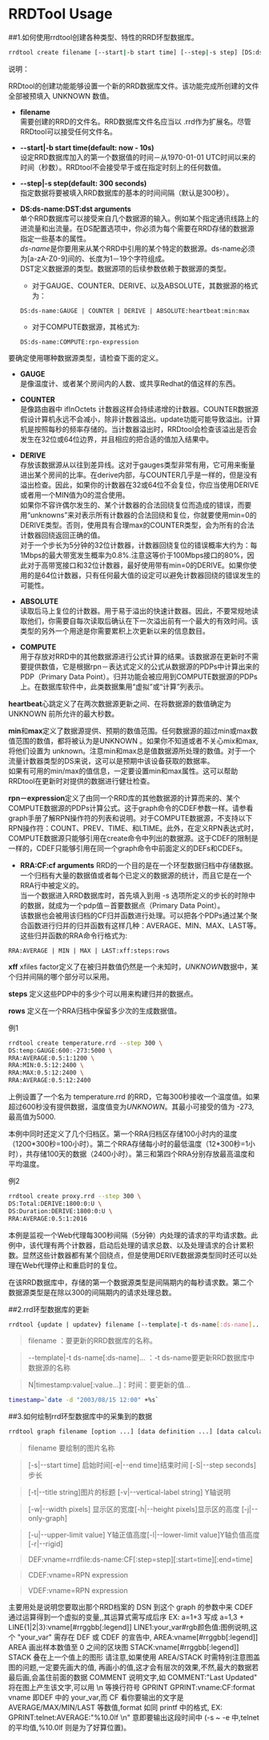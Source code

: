 # RRDTool Usage

##1.如何使用rrdtool创建各种类型、特性的RRD环型数据库。


```bash
rrdtool create filename [--start|-b start time] [--step|-s step] [DS:ds-name:DST:dst arguments] [RRA:CF:cf arguments]
```

说明：

RRDtool的创建功能能够设置一个新的RRD数据库文件。该功能完成所创建的文件全部被预填入 UNKNOWN 数值。

* **filename**   
    需要创建的RRD的文件名。RRD数据库文件名应当以 .rrd作为扩展名。尽管RRDtool可以接受任何文件名。

* **--start|-b start time(default: now - 10s)**  
    设定RRD数据库加入的第一个数据值的时间－从1970-01-01 UTC时间以来的时间（秒数）。RRDtool不会接受早于或在指定时刻上的任何数值。

* **--step|-s step(default: 300 seconds)**   
    指定数据将要被填入RRD数据库的基本的时间间隔（默认是300秒）。

* **DS:ds-name:DST:dst arguments**   
    单个RRD数据库可以接受来自几个数据源的输入。例如某个指定通讯线路上的进流量和出流量。在DS配置选项中，你必须为每个需要在RRD存储的数据源指定一些基本的属性。  
    *ds-name*是你要用来从某个RRD中引用的某个特定的数据源。ds-name必须为[a-zA-Z0-9]间的、长度为1－19个字符组成。  
    DST定义数据源的类型。数据源项的后续参数依赖于数据源的类型。   

    - 对于GAUGE、COUNTER、DERIVE、以及ABSOLUTE，其数据源的格式为：  
    ```
    DS:ds-name:GAUGE | COUNTER | DERIVE | ABSOLUTE:heartbeat:min:max
    ```  

    - 对于COMPUTE数据源，其格式为:  
    ```
    DS:ds-name:COMPUTE:rpn-expression
    ```

要确定使用哪种数据源类型，请检查下面的定义。
* **GAUGE**  
    是像温度计、或者某个房间内的人数、或共享Redhat的值这样的东西。

* **COUNTER**  
    是像路由器中 ifInOctets 计数器这样会持续递增的计数器。COUNTER数据源假设计算机永远不会减小，除非计数器溢出。update功能可能导致溢出。计算机是按照每秒的频率存储的。当计数器溢出时，RRDtool会检查该溢出是否会发生在32位或64位边界，并且相应的把合适的值加入结果中。

* **DERIVE**  
    存放该数据源从以往到差异线。这对于gauges类型非常有用，它可用来衡量进出某个房间的比率。在derive内部，与COUNTER几乎是一样的，但是没有溢出检查。因此，如果你的计数器在32或64位不会复位，你应当使用DERIVE或者用一个MIN值为0的混合使用。  
如果你不容许偶尔发生的、某个计数器的合法回绕复位而造成的错误，而要用“unknowns”来对表示所有计数器的合法回绕和复位，你就要使用min=0的DERIVE类型。否则，使用具有合理max的COUNTER类型，会为所有的合法计数器回绕返回正确的值。  
对于一个步长为5分钟的32位计数器，计数器回绕复位的错误概率大约为：每1Mbps的最大带宽发生概率为0.8%.注意这等价于100Mbps接口的80%，因此对于高带宽接口和32位计数器，最好使用带有min=0的DERIVE。如果你使用的是64位计数器，只有任何最大值的设定可以避免计数器回绕的错误发生的可能性。  

* **ABSOLUTE**  
读取后马上复位的计数器。用于易于溢出的快速计数器。因此，不要常规地读取他们，你需要自每次读取后确认在下一次溢出前有一个最大的有效时间。该类型的另外一个用途是你需要累积上次更新以来的信息数目。

* **COMPUTE**  
用于存放对RRD中的其他数据源进行公式计算的结果。该数据源在更新时不需要提供数值，它是根据rpn－表达式定义的公式从数据源的PDPs中计算出来的PDP（Primary Data Point）。归并功能会被应用到COMPUTE数据源的PDPs上。在数据库软件中，此类数据集用“虚拟”或“计算”列表示。  

**heartbeat**心跳定义了在两次数据源更新之间、在将数据源的数值确定为 UNKNOWN 前所允许的最大秒数。  

**min**和**max**定义了数据源提供、预期的数值范围。任何数据源的超过min或max数值范围的数值，都将被认为是UNKNOWN 。如果你不知道或者不关心mix和max, 将他们设置为 unknown。注意min和max总是值数据源所处理的数值。对于一个流量计数器类型的DS来说，这可以是预期中该设备获取的数据率。  
如果有可用的min/max的值信息，一定要设置min和max属性。这可以帮助RRDtool在更新时对提供的数据进行健壮检查。

**rpn－expression**定义了由同一个RRD库的其他数据源的计算而来的、某个COMPUTE数据源的PDPs计算公式。这于graph命令的CDEF参数一样。请参看graph手册了解RPN操作符的列表和说明。对于COMPUTE数据源，不支持以下RPN操作符：COUNT、PREV、TIME、和LTIME。此外，在定义RPN表达式时，COMPUTE数据源只能够引用在create命令中列出的数据源。这于CDEF的限制是一样的，CDEF只能够引用在同一个graph命令中前面定义的DEFs和CDEFs。

* **RRA:CF:cf arguments**
    RRD的一个目的是在一个环型数据归档中存储数据。一个归档有大量的数据值或者每个已定义的数据源的统计，而且它是在一个RRA行中被定义的。  
当一个数据进入RRD数据库时，首先填入到用 -s 选项所定义的步长的时隙中的数据，就成为一个pdp值－首要数据点（Primary Data Point）。  
该数据也会被用该归档的CF归并函数进行处理。可以把各个PDPs通过某个聚合函数进行归并的归并函数有这样几种：AVERAGE、MIN、MAX、LAST等。这些归并函数的RRA命令行格式为:  
```
RRA:AVERAGE | MIN | MAX | LAST:xff:steps:rows
```
**xff**
xfiles factor定义了在被归并数值仍然是一个未知时，*UNKNOWN*数据中，某个归并间隔的哪个部分可以采用。

**steps**
定义这些PDP中的多少个可以用来构建归并的数据点。

**rows**
定义在一个RRA归档中保留多少次的生成数据值。

例1
```bash
rrdtool create temperature.rrd --step 300 \
DS:temp:GAUGE:600:-273:5000 \
RRA:AVERAGE:0.5:1:1200 \
RRA:MIN:0.5:12:2400 \
RRA:MAX:0.5:12:2400 \
RRA:AVERAGE:0.5:12:2400
```

上例设置了一个名为 temperature.rrd 的RRD，它每300秒接收一个温度值。如果超过600秒没有提供数据，温度值变为*UNKNOWN*。其最小可接受的值为 -273,最高值为5000.

本例中同时还定义了几个归档区。第一个RRA归档区存储100小时内的温度（1200\*300秒=100小时）。第二个RRA存储每小时的最低温度（12\*300秒=1小时），共存储100天的数据（2400小时）。第三和第四个RRA分别存放最高温度和平均温度。

例2
```bash
rrdtool create proxy.rrd --step 300 \
DS:Total:DERIVE:1800:0:U \
DS:Duration:DERIVE:1800:0:U \
RRA:AVERAGE:0.5:1:2016
```

本例是监视一个Web代理每300秒间隔（5分钟）内处理的请求的平均请求数。此例中，该代理有两个计数器，启动后处理的请求总数、以及处理请求的合计累积数。显然这些计数器都有某个回绕点，但是使用DERIVE数据源类型同时还可以处理在Web代理停止和重启时的复位。

在该RRD数据库中，存储的第一个数据源类型是间隔期内的每秒请求数。第二个数据源类型是在除以300的间隔期内的请求处理总数。

##2.rrd环型数据库的更新

```bash
rrdtool {update | updatev} filename [--template|-t ds-name[:ds-name]...] N|timestamp:value[:value...] at-timestamp@value[:value...] [timestamp:value[:value...] ...]
```

>filename ：要更新的RRD数据库的名称。

>--template|-t ds-name[:ds-name]... ：-t ds-name要更新RRD数据库中数据源的名称

>N|timestamp:value[:value...]：时间：要更新的值...

```bash
timestamp=`date -d "2003/08/15 12:00" +%s`
```

##3.如何绘制rrd环型数据库中的采集到的数据

```bash
rrdtool graph filename [option ...] [data definition ...] [data calculation ...] [variable definition ...] [graph element ...] [print element ...]
```

>filename 要绘制的图片名称

>[-s|--start time] 启始时间[-e|--end time]结束时间 [-S|--step seconds]步长

>[-t|--title string]图片的标题 [-v|--vertical-label string] Y轴说明

>[-w|--width pixels] 显示区的宽度[-h|--height pixels]显示区的高度 [-j|--only-graph]

>[-u|--upper-limit value] Y轴正值高度[-l|--lower-limit value]Y轴负值高度 [-r|--rigid]

>DEF:vname=rrdfile:ds-name:CF[:step=step][:start=time][:end=time]

>CDEF:vname=RPN expression

>VDEF:vname=RPN expression


主要用处是说明您要取出那个RRD档案的 DSN 到这个 graph 的参数中来 CDEF 通过运算得到一个虚拟的变量,,其运算式需写成后序 EX: a=1+3 写成 a=1,3 + LINE{1|2|3}:vname[#rrggbb[:legend]] LINE1:your_var#rgb颜色值:图例说明,这个 "your_var" 需存在 DEF 或 CDEF 的宣告中, AREA:vname[#rrggbb[:legend]] AREA 画出样本数值至 0 之间的区块图 STACK:vname[#rrggbb[:legend]] STACK 叠在上一个值上的图形 请注意,如果使用 AREA/STACK 时需特别注意图盖图的问题,一定要先画大的值, 再画小的值,这才会有层次的效果,不然,最大的数据若最后画,会盖住前面的数据 COMMENT 说明文字,如 COMMENT:"Last Updated" 将在图上产生该文字,可以用 \n 等换行符号 GPRINT GPRINT:vname:CF:format vname 即DEF 中的 your_var,而 CF 看你要输出的文字是 AVERAGE/MAX/MIN/LAST 等数值,format 如同 printf 中的格式, EX: GPRINT:telnet:AVERAGE:"%10.0lf \n" 意即要输出这段时间中 (-s ~ -e 中,telnet的平均值,%10.0lf 则是为了好算位置)。
